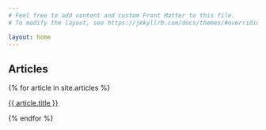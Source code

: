 ```yaml
---
# Feel free to add content and custom Front Matter to this file.
# To modify the layout, see https://jekyllrb.com/docs/themes/#overriding-theme-defaults

layout: home
---
```


<h2>Articles</h2>

<div class="row">

  <div class="column">
    {% for article in site.articles %}
    <p>
      <a class="post-link" href="{{ article.url | prepend: site.baseurl }}">
      {{ article.title }}
      </a>
    </p>
    {% endfor %}
  </div>
  
</div> 

